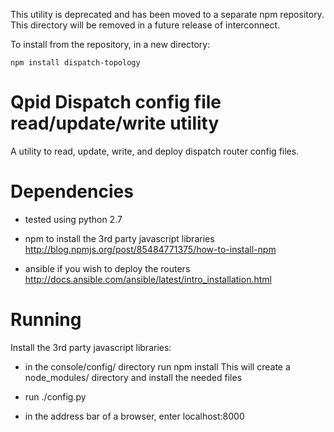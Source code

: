<!---
Licensed to the Apache Software Foundation (ASF) under one
or more contributor license agreements.  See the NOTICE file
distributed with this work for additional information
regarding copyright ownership.  The ASF licenses this file
to you under the Apache License, Version 2.0 (the
"License"); you may not use this file except in compliance
with the License.  You may obtain a copy of the License at

http://www.apache.org/licenses/LICENSE-2.0

Unless required by applicable law or agreed to in writing,
software distributed under the License is distributed on an
"AS IS" BASIS, WITHOUT WARRANTIES OR CONDITIONS OF ANY
KIND, either express or implied.  See the License for the
specific language governing permissions and limitations
under the License.
--->
This utility is deprecated and has been moved to a separate npm repository.
This directory will be removed in a future release of interconnect.

To install from the repository, in a new directory:

```npm install dispatch-topology```


Qpid Dispatch config file read/update/write utility
=============

A utility to read, update, write, and deploy dispatch router config files.

Dependencies
============

- tested using python 2.7
- npm to install the 3rd party javascript libraries
  http://blog.npmjs.org/post/85484771375/how-to-install-npm

- ansible if you wish to deploy the routers
http://docs.ansible.com/ansible/latest/intro_installation.html

Running
====================

Install the 3rd party javascript libraries:
- in the console/config/ directory run
  npm install
This will create a node_modules/ directory and install the needed files

- run ./config.py
- in the address bar of a browser, enter localhost:8000



